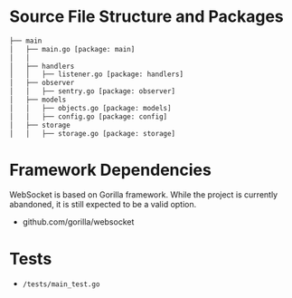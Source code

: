 Source File Structure and Packages
===========================
```bash
├── main
│   ├── main.go [package: main]
│   │
│   ├── handlers
│   │   ├── listener.go [package: handlers]
│   ├── observer
│   │   ├── sentry.go [package: observer]
│   ├── models
│   │   ├── objects.go [package: models]
│   │   ├── config.go [package: config]
│   ├── storage
│   │   ├── storage.go [package: storage]
```

Framework Dependencies
===========================

WebSocket is based on Gorilla framework. While the project is currently abandoned, it is still expected to be a valid option.

- github.com/gorilla/websocket

Tests
===========================
- `/tests/main_test.go`